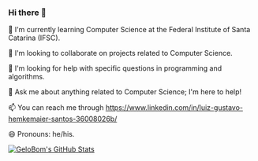 ### Hi there 👋

🌱 I'm currently learning Computer Science at the Federal Institute of Santa Catarina (IFSC).

👯 I'm looking to collaborate on projects related to Computer Science.

🤔 I'm looking for help with specific questions in programming and algorithms.

💬 Ask me about anything related to Computer Science; I'm here to help!

📫 You can reach me through https://www.linkedin.com/in/luiz-gustavo-hemkemaier-santos-36008026b/

😄 Pronouns: he/his.

<a href="https://github.com/GeloBom">
  <img align="center" src="https://github-readme-stats.vercel.app/api?username=GeloBom&show_icons=true&line_height=27&count_private=true&title_color=ffffff&text_color=c9cacc&icon_color=2bbc8a&bg_color=1d1f21" alt="GeloBom's GitHub Stats" />
</a>
